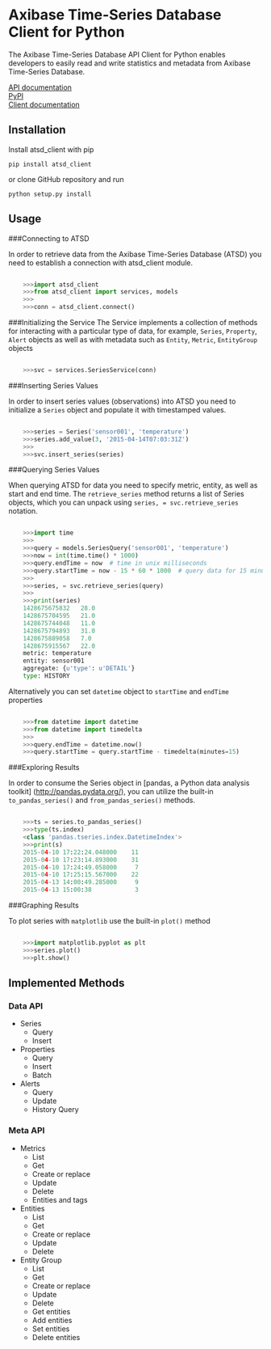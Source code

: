 # Axibase Time-Series Database Client for Python

The Axibase Time-Series Database API Client for Python enables developers 
to easily read and write statistics and metadata 
from Axibase Time-Series Database.

[API documentation](https://axibase.com/atsd/api)  
[PyPI](https://pypi.python.org/pypi/atsd_client)  
[Client documentation](http://pythonhosted.org/atsd_client)

## Installation

Install atsd_client with pip

```
pip install atsd_client
```

or clone GitHub repository and run

```
python setup.py install
```

## Usage

###Connecting to ATSD

In order to retrieve data from the Axibase Time-Series Database (ATSD) you need
to establish a connection with atsd_client module.

```python

    >>>import atsd_client
    >>>from atsd_client import services, models
    >>>
    >>>conn = atsd_client.connect()
```

###Initializing the Service
The Service implements a collection of methods for interacting with a particular
type of data, for example, `Series`, `Property`,
`Alert` objects as well as with metadata such as `Entity`,
`Metric`, `EntityGroup` objects

```python

    >>>svc = services.SeriesService(conn)
```

###Inserting Series Values

In order to insert series values (observations) into ATSD you need to initialize
a `Series` object and populate it with timestamped values.

```python

    >>>series = Series('sensor001', 'temperature')
    >>>series.add_value(3, '2015-04-14T07:03:31Z')
    >>>
    >>>svc.insert_series(series)
```

###Querying Series Values

When querying ATSD for data you need to specify metric, entity, as well as start
and end time. The `retrieve_series` method returns a list of Series objects, 
which you can unpack using `series, = svc.retrieve_series` notation.

```python

    >>>import time
    >>>
    >>>query = models.SeriesQuery('sensor001', 'temperature')
    >>>now = int(time.time() * 1000)
    >>>query.endTime = now  # time in unix milliseconds
    >>>query.startTime = now - 15 * 60 * 1000  # query data for 15 minutes
    >>>
    >>>series, = svc.retrieve_series(query)
    >>>
    >>>print(series)
    1428675675832   28.0
    1428675704595   21.0
    1428675744048   11.0
    1428675794893   31.0
    1428675889058   7.0
    1428675915567   22.0
    metric: temperature
    entity: sensor001
    aggregate: {u'type': u'DETAIL'}
    type: HISTORY
```

Alternatively you can set `datetime` object to `startTime` and `endTime` properties

```python

    >>>from datetime import datetime
    >>>from datetime import timedelta
    >>>
    >>>query.endTime = datetime.now()
    >>>query.startTime = query.startTime - timedelta(minutes=15)
```

###Exploring Results

In order to consume the Series object in [pandas, a Python data analysis toolkit]
(http://pandas.pydata.org/), you can utilize the built-in `to_pandas_series()`
and `from_pandas_series()` methods.

```python

    >>>ts = series.to_pandas_series()
    >>>type(ts.index)
    <class 'pandas.tseries.index.DatetimeIndex'>
    >>>print(s)
    2015-04-10 17:22:24.048000    11
    2015-04-10 17:23:14.893000    31
    2015-04-10 17:24:49.058000     7
    2015-04-10 17:25:15.567000    22
    2015-04-13 14:00:49.285000     9
    2015-04-13 15:00:38            3
```

###Graphing Results

To plot series with `matplotlib` use the built-in `plot()` method

```python

    >>>import matplotlib.pyplot as plt
    >>>series.plot()
    >>>plt.show()
```

## Implemented Methods

### Data API
- Series
    - Query
    - Insert
- Properties
    - Query
    - Insert
    - Batch
- Alerts 
    - Query
    - Update
    - History Query
    
### Meta API
- Metrics 
    - List
    - Get
    - Create or replace
    - Update
    - Delete
    - Entities and tags
- Entities
    - List
    - Get
    - Create or replace
    - Update
    - Delete
- Entity Group 
    - List
    - Get
    - Create or replace
    - Update
    - Delete
    - Get entities
    - Add entities
    - Set entities
    - Delete entities
